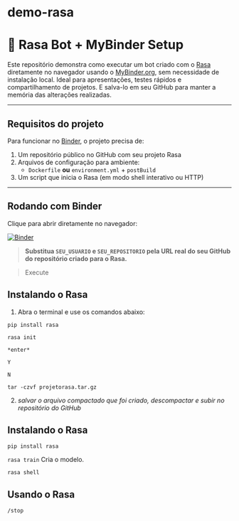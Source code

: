 # demo-rasa

# 🤖 Rasa Bot + MyBinder Setup

Este repositório demonstra como executar um bot criado com o [Rasa](https://rasa.com/) diretamente no navegador usando o [MyBinder.org](https://mybinder.org/), sem necessidade de instalação local. Ideal para apresentações, testes rápidos e compartilhamento de projetos.
E salva-lo em seu GitHub para manter a memória das alterações realizadas.

---
## Requisitos do projeto

Para funcionar no [Binder](https://mybinder.org), o projeto precisa de:

1. Um repositório público no GitHub com seu projeto Rasa
2. Arquivos de configuração para ambiente:
   - `Dockerfile` **ou** `environment.yml` + `postBuild`
3. Um script que inicia o Rasa (em modo shell interativo ou HTTP)

---

## Rodando com Binder

Clique para abrir diretamente no navegador:

[![Binder](https://mybinder.org/badge_logo.svg)](https://mybinder.org/v2/gh/JadeOhara/demo-rasa/HEAD)

> **Substitua `SEU_USUARIO` e `SEU_REPOSITORIO` pela URL real do seu GitHub do repositório criado para o Rasa.**

> Execute

##  Instalando o Rasa

1. Abra o terminal e use os comandos abaixo:

```pip install rasa```

```rasa init```

```*enter*```

```Y```

```N```

```tar -czvf projetorasa.tar.gz```

2. *salvar o arquivo compactado que foi criado, descompactar e subir no repositório do GitHub*

##  Instalando o Rasa

```pip install rasa```

```rasa train``` Cria o modelo.

```rasa shell``` 

##  Usando o Rasa

`/stop`
